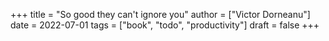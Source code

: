 +++
title = "So good they can't ignore you"
author = ["Victor Dorneanu"]
date = 2022-07-01
tags = ["book", "todo", "productivity"]
draft = false
+++
